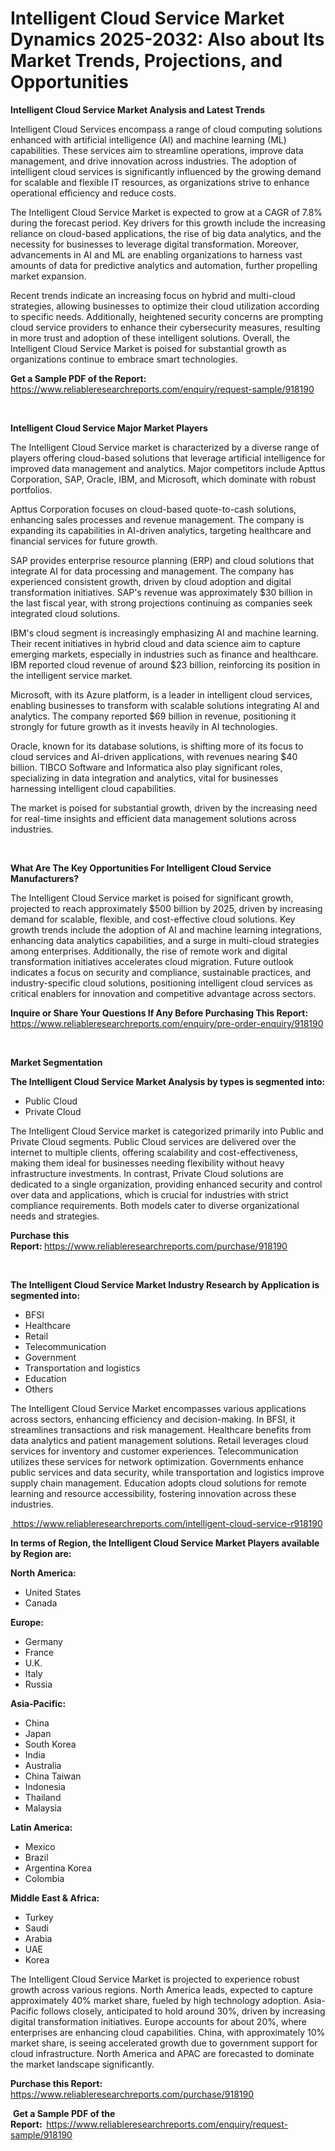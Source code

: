 <p><h1>Intelligent Cloud Service Market Dynamics 2025-2032: Also about Its Market Trends, Projections, and Opportunities</h1></p><p><strong>Intelligent Cloud Service Market Analysis and Latest Trends</strong></p>
<p><p>Intelligent Cloud Services encompass a range of cloud computing solutions enhanced with artificial intelligence (AI) and machine learning (ML) capabilities. These services aim to streamline operations, improve data management, and drive innovation across industries. The adoption of intelligent cloud services is significantly influenced by the growing demand for scalable and flexible IT resources, as organizations strive to enhance operational efficiency and reduce costs.</p><p>The Intelligent Cloud Service Market is expected to grow at a CAGR of 7.8% during the forecast period. Key drivers for this growth include the increasing reliance on cloud-based applications, the rise of big data analytics, and the necessity for businesses to leverage digital transformation. Moreover, advancements in AI and ML are enabling organizations to harness vast amounts of data for predictive analytics and automation, further propelling market expansion.</p><p>Recent trends indicate an increasing focus on hybrid and multi-cloud strategies, allowing businesses to optimize their cloud utilization according to specific needs. Additionally, heightened security concerns are prompting cloud service providers to enhance their cybersecurity measures, resulting in more trust and adoption of these intelligent solutions. Overall, the Intelligent Cloud Service Market is poised for substantial growth as organizations continue to embrace smart technologies.</p></p>
<p><strong>Get a Sample PDF of the Report:&nbsp;</strong> <a href="https://www.reliableresearchreports.com/enquiry/request-sample/918190?utm_campaign=2222&utm_medium=2&utm_source=Github&utm_content=ia&utm_term=18042025&utm_id=intelligent-cloud-service">https://www.reliableresearchreports.com/enquiry/request-sample/918190</a></p>
<p>&nbsp;</p>
<p><strong>Intelligent Cloud Service Major Market Players</strong></p>
<p><p>The Intelligent Cloud Service market is characterized by a diverse range of players offering cloud-based solutions that leverage artificial intelligence for improved data management and analytics. Major competitors include Apttus Corporation, SAP, Oracle, IBM, and Microsoft, which dominate with robust portfolios.</p><p>Apttus Corporation focuses on cloud-based quote-to-cash solutions, enhancing sales processes and revenue management. The company is expanding its capabilities in AI-driven analytics, targeting healthcare and financial services for future growth.</p><p>SAP provides enterprise resource planning (ERP) and cloud solutions that integrate AI for data processing and management. The company has experienced consistent growth, driven by cloud adoption and digital transformation initiatives. SAP's revenue was approximately $30 billion in the last fiscal year, with strong projections continuing as companies seek integrated cloud solutions.</p><p>IBM's cloud segment is increasingly emphasizing AI and machine learning. Their recent initiatives in hybrid cloud and data science aim to capture emerging markets, especially in industries such as finance and healthcare. IBM reported cloud revenue of around $23 billion, reinforcing its position in the intelligent service market.</p><p>Microsoft, with its Azure platform, is a leader in intelligent cloud services, enabling businesses to transform with scalable solutions integrating AI and analytics. The company reported $69 billion in revenue, positioning it strongly for future growth as it invests heavily in AI technologies.</p><p>Oracle, known for its database solutions, is shifting more of its focus to cloud services and AI-driven applications, with revenues nearing $40 billion. TIBCO Software and Informatica also play significant roles, specializing in data integration and analytics, vital for businesses harnessing intelligent cloud capabilities.</p><p>The market is poised for substantial growth, driven by the increasing need for real-time insights and efficient data management solutions across industries.</p></p>
<p>&nbsp;</p>
<p><strong>What Are The Key Opportunities For Intelligent Cloud Service Manufacturers?</strong></p>
<p><p>The Intelligent Cloud Service market is poised for significant growth, projected to reach approximately $500 billion by 2025, driven by increasing demand for scalable, flexible, and cost-effective cloud solutions. Key growth trends include the adoption of AI and machine learning integrations, enhancing data analytics capabilities, and a surge in multi-cloud strategies among enterprises. Additionally, the rise of remote work and digital transformation initiatives accelerates cloud migration. Future outlook indicates a focus on security and compliance, sustainable practices, and industry-specific cloud solutions, positioning intelligent cloud services as critical enablers for innovation and competitive advantage across sectors.</p></p>
<p><strong>Inquire or Share Your Questions If Any Before Purchasing This Report:</strong> <a href="https://www.reliableresearchreports.com/enquiry/pre-order-enquiry/918190?utm_campaign=2222&utm_medium=2&utm_source=Github&utm_content=ia&utm_term=18042025&utm_id=intelligent-cloud-service">https://www.reliableresearchreports.com/enquiry/pre-order-enquiry/918190</a></p>
<p>&nbsp;</p>
<p><strong>Market Segmentation</strong></p>
<p><strong>The Intelligent Cloud Service Market Analysis by types is segmented into:</strong></p>
<p><ul><li>Public Cloud</li><li>Private Cloud</li></ul></p>
<p><p>The Intelligent Cloud Service market is categorized primarily into Public and Private Cloud segments. Public Cloud services are delivered over the internet to multiple clients, offering scalability and cost-effectiveness, making them ideal for businesses needing flexibility without heavy infrastructure investments. In contrast, Private Cloud solutions are dedicated to a single organization, providing enhanced security and control over data and applications, which is crucial for industries with strict compliance requirements. Both models cater to diverse organizational needs and strategies.</p></p>
<p><strong>Purchase this Report:&nbsp;</strong><a href="https://www.reliableresearchreports.com/purchase/918190?utm_campaign=2222&utm_medium=2&utm_source=Github&utm_content=ia&utm_term=18042025&utm_id=intelligent-cloud-service">https://www.reliableresearchreports.com/purchase/918190</a></p>
<p>&nbsp;</p>
<p><strong>The Intelligent Cloud Service Market Industry Research by Application is segmented into:</strong></p>
<p><ul><li>BFSI</li><li>Healthcare</li><li>Retail</li><li>Telecommunication</li><li>Government</li><li>Transportation and logistics</li><li>Education</li><li>Others</li></ul></p>
<p><p>The Intelligent Cloud Service Market encompasses various applications across sectors, enhancing efficiency and decision-making. In BFSI, it streamlines transactions and risk management. Healthcare benefits from data analytics and patient management solutions. Retail leverages cloud services for inventory and customer experiences. Telecommunication utilizes these services for network optimization. Governments enhance public services and data security, while transportation and logistics improve supply chain management. Education adopts cloud solutions for remote learning and resource accessibility, fostering innovation across these industries.</p></p>
<p><a href="https://www.reliableresearchreports.com/intelligent-cloud-service-r918190?utm_campaign=2222&utm_medium=2&utm_source=Github&utm_content=ia&utm_term=18042025&utm_id=intelligent-cloud-service">&nbsp;https://www.reliableresearchreports.com/intelligent-cloud-service-r918190</a></p>
<p><strong>In terms of Region, the Intelligent Cloud Service Market Players available by Region are:</strong></p>
<p>
    <p> <strong> North America: </strong>
        <ul>
            <li>United States</li>
            <li>Canada</li>
        </ul>
        </p> 
    <p> <strong> Europe: </strong>
        <ul>
            <li>Germany</li>
            <li>France</li>
            <li>U.K.</li>
            <li>Italy</li>
            <li>Russia</li>
        </ul>
        </p> 
    <p> <strong> Asia-Pacific: </strong>
        <ul>
            <li>China</li>
            <li>Japan</li>
            <li>South Korea</li>
            <li>India</li>
            <li>Australia</li>
            <li>China Taiwan</li>
            <li>Indonesia</li>
            <li>Thailand</li>
            <li>Malaysia</li>
        </ul>
        </p> 
    <p> <strong> Latin America: </strong>
        <ul>
            <li>Mexico</li>
            <li>Brazil</li>
            <li>Argentina Korea</li>
            <li>Colombia</li>
        </ul>
        </p> 
    <p> <strong> Middle East & Africa: </strong>
        <ul>
            <li>Turkey</li>
            <li>Saudi</li>
            <li>Arabia</li>
            <li>UAE</li>
            <li>Korea</li>
        </ul>
    </p>
    </p>
<p><p>The Intelligent Cloud Service Market is projected to experience robust growth across various regions. North America leads, expected to capture approximately 40% market share, fueled by high technology adoption. Asia-Pacific follows closely, anticipated to hold around 30%, driven by increasing digital transformation initiatives. Europe accounts for about 20%, where enterprises are enhancing cloud capabilities. China, with approximately 10% market share, is seeing accelerated growth due to government support for cloud infrastructure. North America and APAC are forecasted to dominate the market landscape significantly.</p></p>
<p><strong>Purchase this Report: </strong><a href="https://www.reliableresearchreports.com/purchase/918190?utm_campaign=2222&utm_medium=2&utm_source=Github&utm_content=ia&utm_term=18042025&utm_id=intelligent-cloud-service">https://www.reliableresearchreports.com/purchase/918190</a></p>
<p>&nbsp;<strong>Get a Sample PDF of the Report:&nbsp;&nbsp;</strong><a href="https://www.reliableresearchreports.com/enquiry/request-sample/918190?utm_campaign=2222&utm_medium=2&utm_source=Github&utm_content=ia&utm_term=18042025&utm_id=intelligent-cloud-service">https://www.reliableresearchreports.com/enquiry/request-sample/918190</a></p>
<p><strong></strong></p>
<p><p></p><p></p><p></p></p>